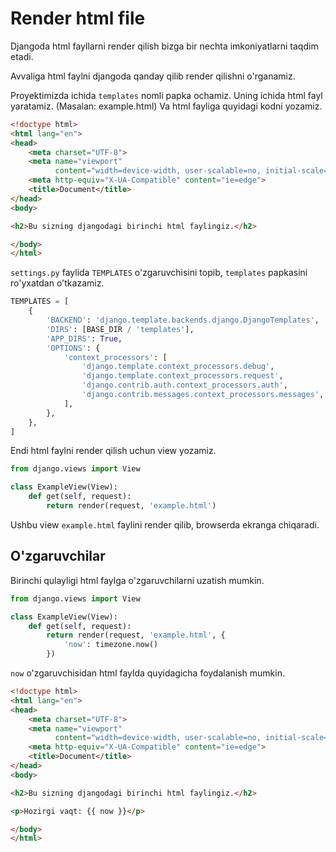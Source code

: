 # Render html file

Djangoda html fayllarni render qilish bizga bir nechta imkoniyatlarni taqdim etadi.

Avvaliga html faylni djangoda qanday qilib render qilishni o'rganamiz.

Proyektimizda ichida `templates` nomli papka ochamiz. Uning ichida html fayl yaratamiz. (Masalan: example.html)
Va html fayliga quyidagi kodni yozamiz.

```html
<!doctype html>
<html lang="en">
<head>
    <meta charset="UTF-8">
    <meta name="viewport"
          content="width=device-width, user-scalable=no, initial-scale=1.0, maximum-scale=1.0, minimum-scale=1.0">
    <meta http-equiv="X-UA-Compatible" content="ie=edge">
    <title>Document</title>
</head>
<body>

<h2>Bu sizning djangodagi birinchi html faylingiz.</h2>

</body>
</html>
```

`settings.py` faylida `TEMPLATES` o'zgaruvchisini topib, `templates` papkasini ro'yxatdan o'tkazamiz.

```python {4}
TEMPLATES = [
    {
        'BACKEND': 'django.template.backends.django.DjangoTemplates',
        'DIRS': [BASE_DIR / 'templates'],
        'APP_DIRS': True,
        'OPTIONS': {
            'context_processors': [
                'django.template.context_processors.debug',
                'django.template.context_processors.request',
                'django.contrib.auth.context_processors.auth',
                'django.contrib.messages.context_processors.messages',
            ],
        },
    },
]
```

Endi html faylni render qilish uchun view yozamiz.

```python {5}
from django.views import View

class ExampleView(View):
    def get(self, request):
        return render(request, 'example.html')
```

Ushbu view `example.html` faylini render qilib, browserda ekranga chiqaradi.

## O'zgaruvchilar

Birinchi qulayligi html faylga o'zgaruvchilarni uzatish mumkin.

```python {6}
from django.views import View

class ExampleView(View):
    def get(self, request):
        return render(request, 'example.html', {
            'now': timezone.now()
        })
```

`now` o'zgaruvchisidan html faylda quyidagicha foydalanish mumkin.

```html
<!doctype html>
<html lang="en">
<head>
    <meta charset="UTF-8">
    <meta name="viewport"
          content="width=device-width, user-scalable=no, initial-scale=1.0, maximum-scale=1.0, minimum-scale=1.0">
    <meta http-equiv="X-UA-Compatible" content="ie=edge">
    <title>Document</title>
</head>
<body>

<h2>Bu sizning djangodagi birinchi html faylingiz.</h2>

<p>Hozirgi vaqt: {{ now }}</p>

</body>
</html>
```
